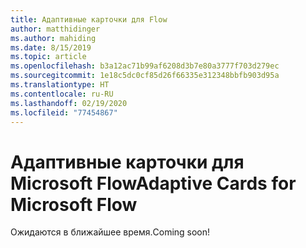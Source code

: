 ```yaml
---
title: Адаптивные карточки для Flow
author: matthidinger
ms.author: mahiding
ms.date: 8/15/2019
ms.topic: article
ms.openlocfilehash: b3a12ac71b99af6208d3b7e80a3777f703d279ec
ms.sourcegitcommit: 1e18c5dc0cf85d26f66335e312348bbfb903d95a
ms.translationtype: HT
ms.contentlocale: ru-RU
ms.lasthandoff: 02/19/2020
ms.locfileid: "77454867"
---
```

# <a name="adaptive-cards-for-microsoft-flow"></a><span data-ttu-id="78010-102">Адаптивные карточки для Microsoft Flow</span><span class="sxs-lookup"><span data-stu-id="78010-102">Adaptive Cards for Microsoft Flow</span></span>

<span data-ttu-id="78010-103">Ожидаются в ближайшее время.</span><span class="sxs-lookup"><span data-stu-id="78010-103">Coming soon!</span></span>
